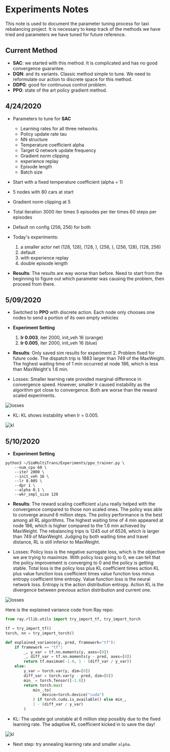 # Experiments Notes

This note is used to document the parameter tuning process for taxi rebalancing project.
It is necessary to keep track of the methods we have tried and parameters we have tuned
for future reference. 

## Current Method
* **SAC**: we started with this method. It is complicated and has no good convergence guarantee.
* **DQN**: and its variants. Classic method simple to tune. We need to reformulate
our action to discrete space for this method.
* **DDPG**: good for continuous control problem.
* **PPO**: state of the art policy gradient method.


## 4/24/2020
* Parameters to tune for __SAC__
    * Learning rates for all three networks.
    * Policy update rate tau
    * NN structure
    * Temperature coefficient alpha
    * Target Q network update frequency
    * Gradient norm clipping
    * experience replay
    * Episode length
    * Batch size
* Start with a fixed temperature coefficient (alpha = 1)
* 5 nodes with 80 cars at start
* Gradient norm clipping at 5
* Total iteration 3000 iter times 5 episodes per iter times 60 steps per episodes
* Default nn config (256, 256) for both
* Today's experiments:
    1. a smaller actor net (128, 128), (128, ), (256, ), (256, 128), (128, 256)
    2. default
    3. with experience replay
    4. double episode length
    
 * **Results**: The results are way worse than before. Need to start from the 
 beginning to figure out which parameter was causing the problem, then proceed
 from there. 
 
## 5/09/2020

* Switched to **PPO** with discrete action. Each node only chooses one nodes to 
send a portion of its own empty vehicles

* **Experiment Setting**
    1. **lr 0.003**, iter 2000, init_veh 16 (orange)
    2. **lr 0.005**, iter 2000, init_veh 16 (blue)
  
* **Results**: Only saved sim results for experiment 2. Problem fixed for future
 code. The dispatch trip is 1883 larger than 749 of the MaxWeight. The highest
 waiting time of 1 min occurred at node 186, which is less than MaxWeight's 1.6 min.
 
* Losses: Smaller learning rate provided marginal difference in convergence speed.
However, smaller lr caused instability as the algorithm got close to convergence.
Both are worse than the reward scaled experiments.

![losses](5-09-2020/losses.png)

* KL: KL shows instability when lr = 0.005.

![kl](5-09-2020/kl.png)

## 5/10/2020

* **Experiment Setting**
```shell script
python3 ~/SimMultiTrans/Experiments/ppo_trainer.py \
    --num_cpu 60 \
    --iter 2000 \
    --init_veh 16 \
    --lr 0.005 \
    --dpr 1 \
    --alpha 0.1 \
    --wkr_smpl_size 120
```

* **Results**: The reward scaling coefficient ```alpha``` really helped with the convergence
compared to those non scaled ones. The policy was able to converge around 6 million steps. The policy
performance is the best among all RL algorithms. The highest waiting time of 4 min
appeared at node 186, which is higher compared to the 1.6 min achieved by MaxWeight.
The rebalancing trips is 1245 out of 6526, which is larger than 749 of MaxWeight.
Judging by both waiting time and travel distance, RL is still inferior to MaxWeight.

* Losses: Policy loss is the negative surrogate loss, which is the objective we
are trying to maximize. With policy loss going to 0, we can tell that the policy improvement
is converging to 0 and the policy is getting stable. Total loss is the policy loss plus 
KL coefficient times action KL plus value function loss coefficient times value function loss
minus entropy coefficient time entropy. Value function loss is the neural network loss.
Entropy is the action distribution entropy. Action KL is the divergence between 
previous action distribution and current one. 

![losses](./5-10-2020/losses.png)

Here is the explained variance code from Ray repo:
```python
from ray.rllib.utils import try_import_tf, try_import_torch

tf = try_import_tf()
torch, nn = try_import_torch()

def explained_variance(y, pred, framework="tf"):
    if framework == "tf":
        _, y_var = tf.nn.moments(y, axes=[0])
        _, diff_var = tf.nn.moments(y - pred, axes=[0])
        return tf.maximum(-1.0, 1 - (diff_var / y_var))
    else:
        y_var = torch.var(y, dim=[0])
        diff_var = torch.var(y - pred, dim=[0])
        min_ = torch.Tensor([-1.0])
        return torch.max(
            min_.to(
                device=torch.device("cuda")
            ) if torch.cuda.is_available() else min_,
            1 - (diff_var / y_var)
        )
```

* KL: The update got unstable at 6 million step possibly due to the fixed learning
rate. The adaptive KL coefficient kicked in to save the day!

![kl](5-10-2020/kl.png)

* Next step: try annealing learning rate and smaller ``alpha``.

